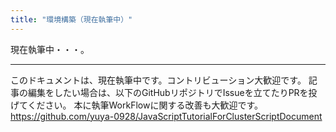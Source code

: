```yaml
---
title: "環境構築（現在執筆中）"
---
```


現在執筆中・・・。

---
このドキュメントは、現在執筆中です。コントリビューション大歓迎です。
記事の編集をしたい場合は、以下のGitHubリポジトリでIssueを立てたりPRを投げてください。
本に執筆WorkFlowに関する改善も大歓迎です。
https://github.com/yuya-0928/JavaScriptTutorialForClusterScriptDocument